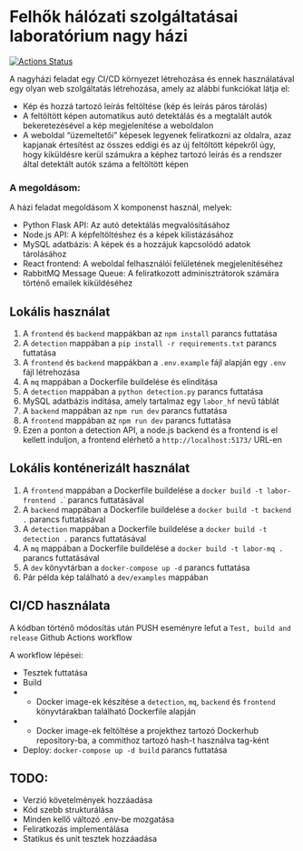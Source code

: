 # Felhők hálózati szolgáltatásai laboratórium nagy házi

[![Actions Status](https://github.com/ironhamma/felholabor-nagyhf/workflows/Test,%20build%20and%20release/badge.svg)](https://github.com/ironhamma/felholabor-nagyhf/actions)

A nagyházi feladat egy CI/CD környezet létrehozása és ennek használatával egy olyan web szolgáltatás létrehozása, amely az alábbi funkciókat látja el:

- Kép és hozzá tartozó leírás feltöltése (kép és leírás páros tárolás)
- A feltöltött képen automatikus autó detektálás és a megtalált autók bekeretezésével a kép megjelenítése a weboldalon
- A weboldal “üzemeltetői” képesek legyenek feliratkozni az oldalra, azaz kapjanak értesítést az összes eddigi és az új feltöltött képekről úgy, hogy kiküldésre kerül számukra a képhez tartozó leírás és a rendszer által detektált autók száma a feltöltött képen

### A megoldásom:

A házi feladat megoldásom X komponenst használ, melyek:

- Python Flask API: Az autó detektálás megvalósításához
- Node.js API: A képfeltöltéshez és a képek kilistázásához
- MySQL adatbázis: A képek és a hozzájuk kapcsolódó adatok tárolásához
- React frontend: A weboldal felhasználói felületének megjelenítéséhez
- RabbitMQ Message Queue: A feliratkozott adminisztrátorok számára történő emailek kiküldéséhez 

## Lokális használat

1. A `frontend` és `backend` mappákban az `npm install` parancs futtatása
2. A `detection` mappában a `pip install -r requirements.txt` parancs futtatása
3. A `frontend` és `backend` mappákban a `.env.example` fájl alapján egy `.env` fájl létrehozása
4. A `mq` mappában a Dockerfile buildelése és elindítása
5. A `detection` mappában a `python detection.py` parancs futtatása
6. MySQL adatbázis indítása, amely tartalmaz egy `labor_hf` nevű táblát
7. A `backend` mappában az `npm run dev` parancs futtatása
8. A `frontend` mappában az `npm run dev` parancs futtatása
9. Ezen a ponton a detection API, a node.js backend és a frontend is el kellett induljon, a frontend elérhető a `http://localhost:5173/` URL-en


## Lokális konténerizált használat

1. A `frontend` mappában a Dockerfile buildelése a `docker build -t labor-frontend .`˙ parancs futtatásával
2. A `backend` mappában a Dockerfile buildelése a `docker build -t backend .` parancs futtatásával
3. A `detection` mappában a Dockerfile buildelése a `docker build -t detection .` parancs futtatásával
4. A `mq` mappában a Dockerfile buildelése a `docker build -t labor-mq .` parancs futtatásával
5. A `dev` könyvtárban a `docker-compose up -d` parancs futtatása
6. Pár példa kép található a `dev/examples` mappában


## CI/CD használata
A kódban történő módosítás után PUSH eseményre lefut a `Test, build and release` Github Actions workflow

A workflow lépései:
- Tesztek futtatása
- Build
- - Docker image-ek készítése a `detection`, `mq`, `backend` és `frontend` könyvtárakban található Dockerfile alapján
- - Docker image-ek feltöltése a projekthez tartozó Dockerhub repository-ba, a commithoz tartozó hash-t használva tag-ként
- Deploy: `docker-compose up -d build` parancs futtatása

## TODO:
- Verzió követelmények hozzáadása
- Kód szebb strukturálása
- Minden kellő változó .env-be mozgatása
- Feliratkozás implementálása
- Statikus és unit tesztek hozzáadása